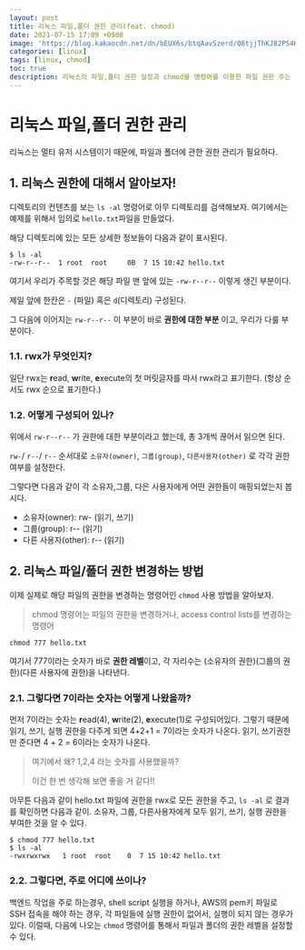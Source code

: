 ```yaml
---
layout: post
title: 리눅스 파일,폴더 권한 관리(feat. chmod)
date: 2021-07-15 17:09 +0900
image: 'https://blog.kakaocdn.net/dn/bEUX6s/btqAavSzerd/Q8tjjThKJ82PS4HrBFp5Sk/img.png'
categories: [linux]
tags: [linux, chmod]
toc: true
description: 리눅스의 파일,폴더 권한 설정과 chmod를 명령어를 이용한 파일 권한 주는 방법에 대해서 알아본다.
---
```

# 리눅스 파일,폴더 권한 관리

리눅스는 멀티 유저 시스템이기 때문에, 파일과 폴더에 관한 권한 관리가 필요하다. 



## 1. 리눅스 권한에 대해서 알아보자!

디렉토리의 컨텐츠를 보는  `ls -al` 명령어로 아무 디렉토리를 검색해보자. 여기에서는 예제를 위해서 임의로 `hello.txt`파일을 만들었다. 

해당 디렉토리에 있는 모든 상세한 정보들이 다음과 같이 표시된다. 

```shell
$ ls -al
-rw-r--r--  1 root  root     0B  7 15 10:42 hello.txt
```

여기서 우리가 주목할 것은 해당 파일 맨 앞에 있는 `-rw-r--r--`  이렇게 생긴 부분이다. 

제일 앞에 한칸은 `-`  (파일) 혹은  `d`(디렉토리) 구성된다. 

그 다음에 이어지는  `rw-r--r--` 이 부분이 바로 **권한에 대한 부분** 이고, 우리가 다룰 부분이다. 



### 1.1. rwx가 무엇인지? 

일단 rwx는 **r**ead, **w**rite, **e**xecute의 첫 머릿글자를 따서 rwx라고 표기한다. (항상 순서도 rwx 순으로 표기한다.)



### 1.2. 어떻게 구성되어 있나? 

위에서 `rw-r--r--` 가 권한에 대한 부분이라고 했는데, 총 3개씩 끊어서 읽으면 된다.

 `rw-`/ `r--`/ `r--`  순서대로 `소유자(owner)`, `그룹(group)`, `다른사용자(other)` 로 각각 권한 여부를 설정한다. 

그렇다면 다음과 같이 각 소유자,그룹, 다은 사용자에게 어떤 권한들이 매핑되었는지 봅시다. 

- 소유자(owner):  rw- (읽기, 쓰기)
- 그룹(group): r-- (읽기)
- 다른 사용자(other): r-- (읽기)



## 2. 리눅스 파일/폴더 권한 변경하는 방법

이제 실제로 해당 파일의 권한을 변경하는 명령어인 `chmod` 사용 방법을 알아보자. 

> chmod 명령어는 파일의 권한을 변경하거나, access control lists를 변경하는 명령어



```shell
chmod 777 hello.txt 
```

여기서 777이라는 숫자가 바로 **권한 레벨**이고, 각 자리수는 (소유자의 권한)(그룹의 권한)(다른 사용자에 권한)을 나타낸다. 

### 2.1. 그렇다면 7이라는 숫자는 어떻게 나왔을까? 

먼저 7이라는 숫자는 **r**ead(4), **w**rite(2), **e**xecute(1)로 구성되어있다. 그렇기 때문에 읽기, 쓰기, 실행 권한을 다주게 되면 4+2+1 = 7이라는 숫자가 나온다. 읽기, 쓰기권한만 준다면 4 + 2 = 6이라는 숫자가 나온다.

> 여기에서 왜? 1,2,4 라는 숫자를 사용했을까? 
>
> 이건 한 번 생각해 보면 좋을 거 같다!!



아무튼 다음과 같이 hello.txt 파일에 권한을 rwx로 모든 권한을 주고,  `ls -al` 로 결과를 확인하면 다음과 같이. 소유자, 그룹, 다른사용자에게 모두 읽기, 쓰기, 실행 권한을 부여한 것을 알 수 있다. 

```shell
$ chmod 777 hello.txt
$ ls -al
-rwxrwxrwx   1 root  root    0  7 15 10:42 hello.txt 
```



### 2.2. 그렇다면, 주로 어디에 쓰이나? 

백엔드 작업을 주로 하는경우, shell script 실행을 하거나, AWS의 pem키 파일로 SSH 접속을 해야 하는 경우, 각 파일들에 실행 권한이 없어서, 실행이 되지 않는 경우가 있다. 이럴때, 다음에 나오는 `chmod` 명령어를 통해서 파일과 폴더의 권한 레벨을 설정할 수 있다. 